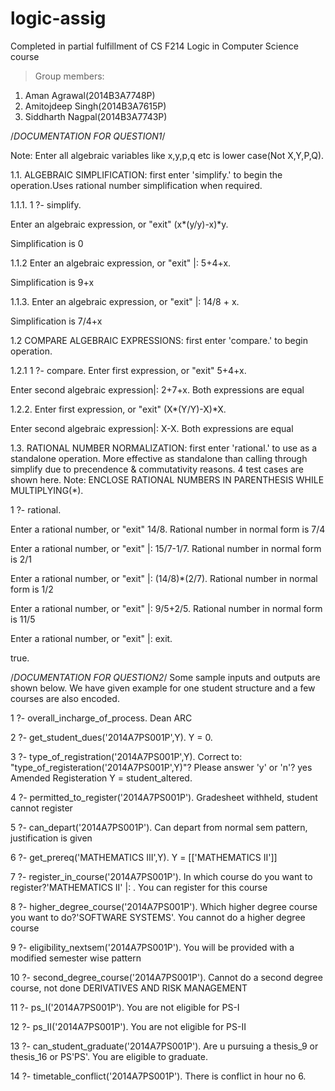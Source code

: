 # logic-assig
Completed in partial fulfillment of  CS F214 Logic in Computer Science course

> Group members: 
1. Aman Agrawal(2014B3A7748P)
2. Amitojdeep Singh(2014B3A7615P)
3. Siddharth Nagpal(2014B3A7743P)

/*DOCUMENTATION FOR QUESTION1*/

Note: Enter all algebraic variables like x,y,p,q etc is lower case(Not X,Y,P,Q).

1.1. ALGEBRAIC SIMPLIFICATION: first enter 'simplify.' to begin the operation.Uses rational number simplification when required.

1.1.1.
1 ?- simplify.

Enter an algebraic expression, or "exit" (x*(y/y)-x)*y.

Simplification is  0

1.1.2
Enter an algebraic expression, or "exit" |: 5+4+x.

Simplification is  9+x

1.1.3.
Enter an algebraic expression, or "exit" |: 14/8 + x.

Simplification is  7/4+x

1.2 COMPARE ALGEBRAIC EXPRESSIONS: first enter 'compare.' to begin operation.

1.2.1
1 ?- compare.
Enter first expression, or "exit" 5+4+x.

Enter second algebraic expression|: 2+7+x.
Both expressions are equal

1.2.2.
Enter first expression, or "exit" (X*(Y/Y)-X)*X.

Enter second algebraic expression|: X-X.
Both expressions are equal

1.3. RATIONAL NUMBER NORMALIZATION: first enter 'rational.' to use as a standalone operation. More effective as standalone than calling through simplify due to precendence & commutativity reasons. 4 test cases are shown here.
Note: ENCLOSE RATIONAL NUMBERS IN PARENTHESIS WHILE MULTIPLYING(*).

1 ?- rational.

Enter a rational number, or "exit" 14/8.
Rational number in normal form is  7/4

Enter a rational number, or "exit" |: 15/7-1/7.
Rational number in normal form is  2/1

Enter a rational number, or "exit" |: (14/8)*(2/7).
Rational number in normal form is  1/2

Enter a rational number, or "exit" |: 9/5+2/5.
Rational number in normal form is  11/5

Enter a rational number, or "exit" |: exit.

true.


/*DOCUMENTATION FOR QUESTION2*/
Some sample inputs and outputs are shown below. We have given example for one student structure and a few courses are also encoded.

1 ?- overall_incharge_of_process.
Dean ARC

2 ?- get_student_dues('2014A7PS001P',Y).
Y = 0.

3 ?- type_of_registration('2014A7PS001P',Y).
Correct to: "type_of_registeration('2014A7PS001P',Y)"? 
Please answer 'y' or 'n'? yes
Amended Registeration
Y = student_altered.

4 ?- permitted_to_register('2014A7PS001P').
Gradesheet withheld, student cannot register

5 ?- can_depart('2014A7PS001P').
Can depart from normal sem pattern, justification is given

6 ?- get_prereq('MATHEMATICS III',Y).
Y = [['MATHEMATICS II']] 

7 ?- register_in_course('2014A7PS001P').
In which course do you want to register?'MATHEMATICS II'
|: .
You can register for this course


8 ?- higher_degree_course('2014A7PS001P').
Which higher degree course you want to do?'SOFTWARE SYSTEMS'.
You cannot do a higher degree course

9 ?-  eligibility_nextsem('2014A7PS001P').
You will be provided with a modified semester wise pattern

10 ?- second_degree_course('2014A7PS001P').
Cannot do a second degree course, not done DERIVATIVES AND RISK MANAGEMENT

11 ?- ps_I('2014A7PS001P').
You are not eligible for PS-I

12 ?- ps_II('2014A7PS001P').
You are not eligible for PS-II

13 ?- can_student_graduate('2014A7PS001P').
Are u pursuing a thesis_9 or thesis_16 or PS'PS'.
You are eligible to graduate.

14 ?- timetable_conflict('2014A7PS001P').
There is conflict in hour no 6.
